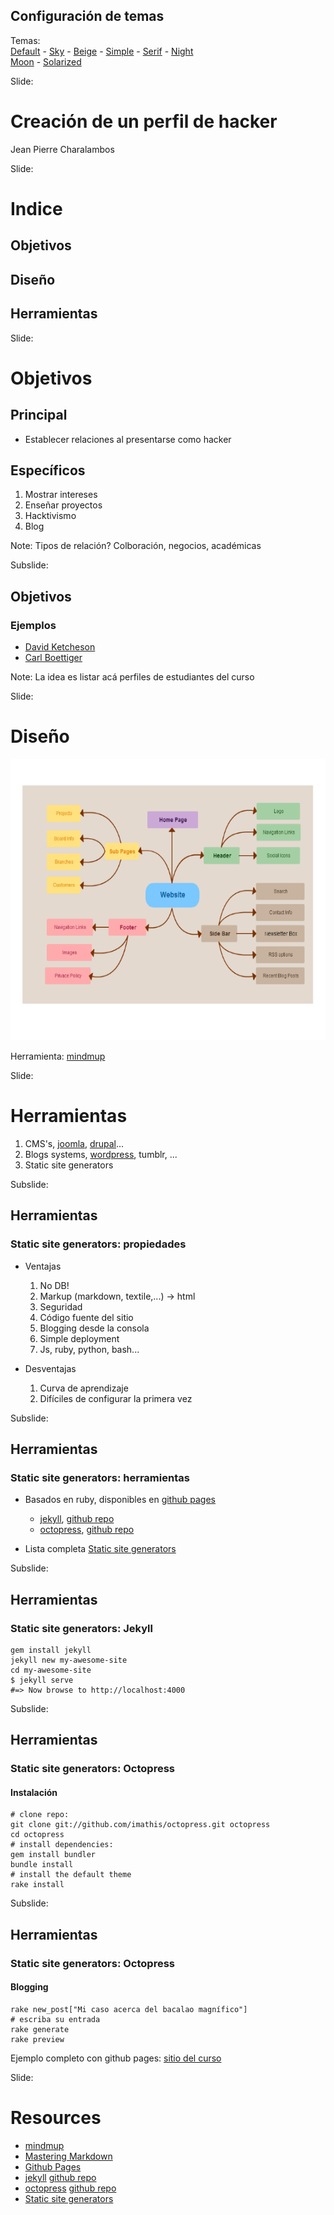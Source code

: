 <!-- configuracion de colores es opcional pero ultil-->
<section id="themes">
	<h2>Configuración de temas</h2>
	<p>
		Temas: <br>
		<a href="?#/themes">Default</a> -
		<a href="?theme=sky#/themes">Sky</a> -
		<a href="?theme=beige#/themes">Beige</a> -
		<a href="?theme=simple#/themes">Simple</a> -
		<a href="?theme=serif#/themes">Serif</a> -
		<a href="?theme=night#/themes">Night</a> <br>
		<a href="?theme=moon#/themes">Moon</a> -
		<a href="?theme=solarized#/themes">Solarized</a>
	</p>
</section>

Slide:

# Creación de un perfil de hacker

Jean Pierre Charalambos

Slide:

# Indice

## Objetivos

## Diseño

## Herramientas

Slide:

# Objetivos

## Principal

+ Establecer relaciones al presentarse como hacker

## Específicos

1. Mostrar intereses <!-- .element: class="fragment" data-fragment-index="1"-->
2. Enseñar proyectos <!-- .element: class="fragment" data-fragment-index="2"-->
3. Hacktivismo <!-- .element: class="fragment" data-fragment-index="3"-->
4. Blog <!-- .element: class="fragment" data-fragment-index="4"-->

Note:
Tipos de relación? Colboración, negocios, académicas

Subslide:

## Objetivos
### Ejemplos

* [David Ketcheson](http://www.davidketcheson.info/index.html)
* [Carl Boettiger](http://www.carlboettiger.info/)

Note:
La idea es listar acá perfiles de estudiantes del curso

Slide:

# Diseño

<img height="450" src="fig/mindmap.png">

Herramienta: [mindmup](https://www.mindmup.com/)

Slide:

# Herramientas

1. CMS's, [joomla](http://www.joomla.org/), [drupal](https://www.drupal.org/)...
2. Blogs systems, [wordpress](https://wordpress.com/), tumblr, ...
3. Static site generators

Subslide:

## Herramientas
### Static site generators: propiedades

* Ventajas
    1. No DB!<!-- .element: class="fragment" data-fragment-index="1"-->
    2. Markup (markdown, textile,...) -> html<!-- .element: class="fragment" data-fragment-index="2"-->
    3. Seguridad<!-- .element: class="fragment" data-fragment-index="3"-->
    4. Código fuente del sitio<!-- .element: class="fragment" data-fragment-index="4"-->
    5. Blogging desde la consola<!-- .element: class="fragment" data-fragment-index="5"-->
    6. Simple deployment<!-- .element: class="fragment" data-fragment-index="6"-->
    7. Js, ruby, python, bash...<!-- .element: class="fragment" data-fragment-index="7"-->

* Desventajas
    1. Curva de aprendizaje<!-- .element: class="fragment" data-fragment-index="8"-->
    2. Difíciles de configurar la primera vez<!-- .element: class="fragment" data-fragment-index="9"-->

Subslide:

## Herramientas
### Static site generators: herramientas

* Basados en ruby, disponibles en [github pages](https://pages.github.com/)
    * [jekyll](http://jekyllrb.com/), [github repo](https://github.com/jekyll/jekyll)
    * [octopress](http://octopress.org/), [github repo](https://github.com/imathis/octopress)

* Lista completa
    [Static site generators](http://staticsitegenerators.net/)

Subslide:

## Herramientas
### Static site generators: Jekyll

```
gem install jekyll
jekyll new my-awesome-site
cd my-awesome-site
$ jekyll serve
#=> Now browse to http://localhost:4000
```

Subslide:

## Herramientas
### Static site generators: Octopress
#### Instalación

```
# clone repo:
git clone git://github.com/imathis/octopress.git octopress
cd octopress
# install dependencies:
gem install bundler
bundle install
# install the default theme
rake install
```

Subslide:

## Herramientas
### Static site generators: Octopress
#### Blogging

```
rake new_post["Mi caso acerca del bacalao magnífico"]
# escriba su entrada
rake generate
rake preview
```

Ejemplo completo con github pages: [sitio del curso](https://github.com/SoftwareLibre/softwarelibre.github.io/tree/source)

Slide:

# Resources

* [mindmup](https://www.mindmup.com/)
* [Mastering Markdown](https://guides.github.com/features/mastering-markdown/)
* [Github Pages](https://pages.github.com/)
* [jekyll](http://jekyllrb.com/) [github repo](https://github.com/jekyll/jekyll)
* [octopress](http://octopress.org/) [github repo](https://github.com/imathis/octopress)
* [Static site generators](http://staticsitegenerators.net/)